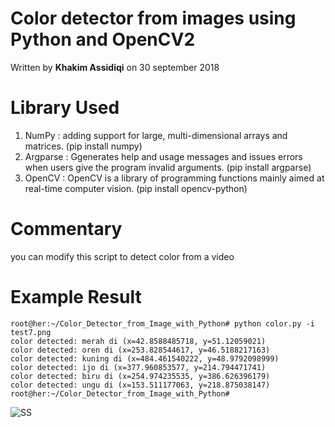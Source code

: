 # Color detector from images using Python and OpenCV2

Written by **Khakim Assidiqi** on 30 september 2018 

# Library Used
1. NumPy : adding support for large, multi-dimensional arrays and matrices. (pip install numpy)
2. Argparse : Ggenerates help and usage messages and issues errors when users give the program invalid arguments. (pip install argparse)
3. OpenCV : OpenCV is a library of programming functions mainly aimed at real-time computer vision. (pip install opencv-python) 

# Commentary 
you can modify this script to detect color from a video

# Example Result

```
root@her:~/Color_Detector_from_Image_with_Python# python color.py -i test7.png 
color detected: merah di (x=42.8588485718, y=51.12059021)
color detected: oren di (x=253.828544617, y=46.5188217163)
color detected: kuning di (x=484.461540222, y=48.9792098999)
color detected: ijo di (x=377.960853577, y=214.794471741)
color detected: biru di (x=254.974235535, y=386.626396179)
color detected: ungu di (x=153.511177063, y=218.875038147)
root@her:~/Color_Detector_from_Image_with_Python# 
```

![SS](https://raw.githubusercontent.com/elybin/Color_Detector_from_Image_with_Python/master/screenshot.png)
